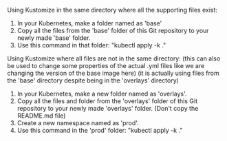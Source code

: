 Using Kustomize in the same directory where all the supporting files exist:
1. In your Kubernetes, make a folder named as 'base'
2. Copy all the files from the 'base' folder of this Git repository to your newly made 'base' folder.
3. Use this command in that folder: "kubectl apply -k ."

Using Kustomize where all files are not in the same directory:
(this can also be used to change some properties of the actual .yml files like we are changing the version of the base image here)
(it is actually using files from the 'base' directory despite being in the 'overlays' directory)
1. In your Kubernetes, make a new folder named as 'overlays'.
2. Copy all the files and folder from the 'overlays' folder of this Git repository to your newly made 'overlays' folder.
   (Don't copy the README.md file)
3. Create a new namespace named as 'prod'.
4. Use this command in the 'prod' folder: "kubectl apply -k ."
